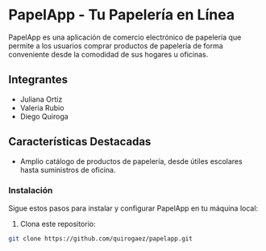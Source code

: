 # PapelApp - Tu Papelería en Línea

PapelApp es una aplicación de comercio electrónico de papelería que permite a los usuarios comprar productos de papelería de forma conveniente desde la comodidad de sus hogares u oficinas.

## Integrantes
- Juliana Ortiz
- Valeria Rubio
- Diego Quiroga

## Características Destacadas

- Amplio catálogo de productos de papelería, desde útiles escolares hasta suministros de oficina.

### Instalación

Sigue estos pasos para instalar y configurar PapelApp en tu máquina local:

1. Clona este repositorio:

```bash
git clone https://github.com/quirogaez/papelapp.git
